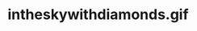 # intheskywithdiamonds.gif

<script src="https://gist.github.com/lucylow/7308a09648b6bdb8de19148a4c09ba1e.js"></script>


